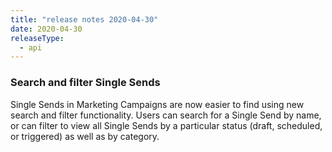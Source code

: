 ```yaml
---
title: "release notes 2020-04-30"
date: 2020-04-30
releaseType:
  - api
---
```


### Search and filter Single Sends

Single Sends in Marketing Campaigns are now easier to find using new search and filter functionality. Users can search for a Single Send by name, or can filter to view all Single Sends by a particular status (draft, scheduled, or triggered) as well as by category.
